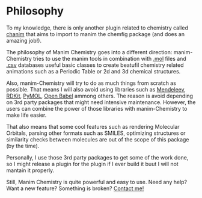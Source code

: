 # Philosophy

To my knowledge, there is only another plugin related to chemistry called [chanim](https://github.com/kilacoda/chanim) that aims to import to manim the chemfig package (and does an amazing job!).

The philosophy of Manim Chemistry goes into a different direction: manim-Chemistry tries to use the manim tools in combination with [.mol](https://en.wikipedia.org/wiki/Chemical_table_file) files and [.csv](https://en.wikipedia.org/wiki/Comma-separated_values) databases useful basic classes to create beatufil chemistry related animations such as a Periodic Table or 2d and 3d chemical structures.

Also, manim-Chemistry will try to do as much things from scratch as possible. That means I will also avoid using libraries such as [Mendeleev](https://mendeleev.readthedocs.io/en/stable/), [RDKit](https://www.rdkit.org/), [PyMOL](https://pymol.org/2/), [Open Babel](https://openbabel.org) ammong others. The reason is avoid depending on 3rd party packages that might need intensive maintenance. However, the users can combine the power of those libraries with manim-Chemistry to make life easier.

That also means that some cool features such as rendering Molecular Orbitals, parsing other formats such as SMILES, optimizing structures or similarity checks between molecules are out of the scope of this package (by the time). 

Personally, I use those 3rd party packages to get some of the work done, so I might release a plugin for the plugin if I ever build it buut I will not mantain it properly.

Still, Manim Chemistry is quite powerful and easy to use. Need any help? Want a new feature? Something is broken? [Contact me!](contributing/contact)